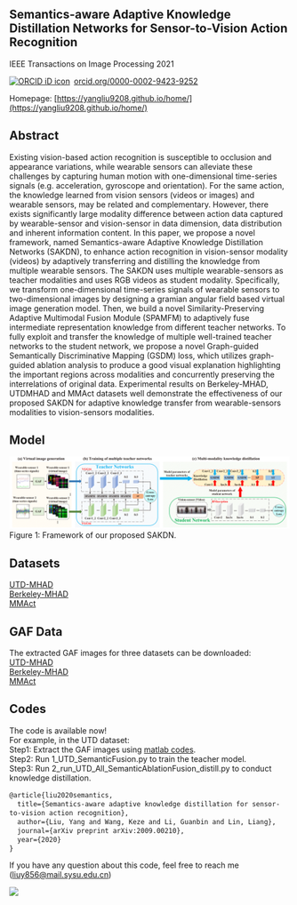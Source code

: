 ## Semantics-aware Adaptive Knowledge Distillation Networks for Sensor-to-Vision Action Recognition
IEEE Transactions on Image Processing 2021   

<a href="https://orcid.org/0000-0002-9423-9252" target="orcid.widget" rel="noopener noreferrer" style="vertical-align:top;"><img src="https://orcid.org/sites/default/files/images/orcid_16x16.png" style="width:1em;margin-right:.5em;" alt="ORCID iD icon">orcid.org/0000-0002-9423-9252</a>

Homepage: [https://yangliu9208.github.io/home/](https://yangliu9208.github.io/home/)

## Abstract
Existing vision-based action recognition is susceptible to occlusion and appearance variations, while wearable sensors can alleviate these challenges by capturing human motion with one-dimensional time-series signals (e.g. acceleration, gyroscope and orientation). For the same action, the knowledge learned from vision sensors (videos or images) and wearable sensors, may be related and complementary. However, there exists significantly large modality difference between action data captured by wearable-sensor and vision-sensor in data dimension, data distribution and inherent information content. In this paper, we propose a novel framework, named Semantics-aware Adaptive Knowledge Distillation Networks (SAKDN), to enhance action recognition in vision-sensor modality (videos) by adaptively transferring and distilling the knowledge from multiple wearable sensors. The SAKDN uses multiple wearable-sensors as teacher modalities and uses RGB videos as student modality. Specifically, we transform one-dimensional time-series signals of wearable sensors to two-dimensional images by designing a gramian angular field based virtual image generation model. Then, we build a novel Similarity-Preserving Adaptive Multimodal Fusion Module (SPAMFM) to adaptively fuse intermediate representation knowledge from different teacher networks. To fully exploit and transfer the knowledge of multiple well-trained teacher networks to the student network, we propose a novel Graph-guided Semantically Discriminative Mapping (GSDM) loss, which utilizes graph-guided ablation analysis to produce a good visual explanation highlighting the important regions across modalities and concurrently preserving the interrelations of original data. Experimental results on Berkeley-MHAD, UTDMHAD and MMAct datasets well demonstrate the effectiveness of our proposed SAKDN for adaptive knowledge transfer from wearable-sensors modalities to vision-sensors modalities.

## Model
![Image](Fig1.png)
Figure 1: Framework of our proposed SAKDN. 

## Datasets
[UTD-MHAD](https://personal.utdallas.edu/~kehtar/UTD-MHAD.html)        
[Berkeley-MHAD](https://tele-immersion.citris-uc.org/berkeley_mhad/)           
[MMAct](https://mmact19.github.io/2019/)       

## GAF Data
The extracted GAF images for three datasets can be downloaded:       
[UTD-MHAD](https://drive.google.com/file/d/13Odg9lR5_nT9KWhHC7bczTss1inK6HWN/view?usp=sharing)         
[Berkeley-MHAD](https://drive.google.com/file/d/1vun7yhIXgheiqXcNHtNF0wXVVIQsGa2E/view?usp=sharing)                
[MMAct](https://drive.google.com/file/d/1ze3nlmoxbhD4ShAF4mZ_F5XUhVX6pbCB/view?usp=sharing)        

## Codes 
The code is available now!        
For example, in the UTD dataset:            
Step1: Extract the GAF images using [matlab codes](https://github.com/YangLiu9208/SAKDN/tree/master/GAF).      
Step2: Run 1_UTD_SemanticFusion.py to train the teacher model.     
Step3: Run 2_run_UTD_All_SemanticAblationFusion_distill.py to conduct knowledge distillation.     

```
@article{liu2020semantics,
  title={Semantics-aware adaptive knowledge distillation for sensor-to-vision action recognition},
  author={Liu, Yang and Wang, Keze and Li, Guanbin and Lin, Liang},
  journal={arXiv preprint arXiv:2009.00210},
  year={2020}
}
``` 
If you have any question about this code, feel free to reach me (liuy856@mail.sysu.edu.cn)    

<a href='https://clustrmaps.com/site/1bh5h'  title='Visit tracker'><img src='//clustrmaps.com/map_v2.png?cl=ffffff&w=300&t=tt&d=rEGnUZZ2AnmvIC2ViXmRADdvKsR85sJXAnNFD6f6ek8'/></a>
